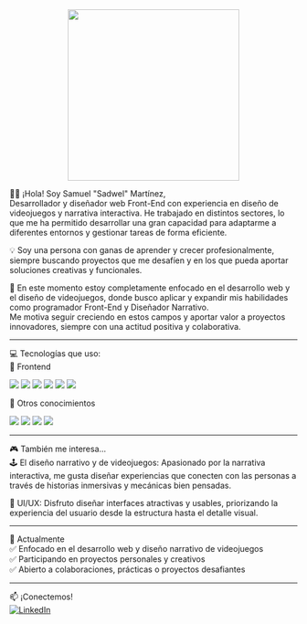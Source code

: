 <div align="center">
  <img src="https://github.com/user-attachments/assets/a9bb4492-f372-4e5c-8052-7532a5bcefdc" width="300"/>
</div>

👋🏻 ¡Hola! Soy Samuel "Sadwel" Martínez,  
Desarrollador y diseñador web Front-End con experiencia en diseño de videojuegos y narrativa interactiva. He trabajado en distintos sectores, lo que me ha permitido desarrollar una gran capacidad para adaptarme a diferentes entornos y gestionar tareas de forma eficiente.

💡 Soy una persona con ganas de aprender y crecer profesionalmente, siempre buscando proyectos que me desafíen y en los que pueda aportar soluciones creativas y funcionales.

🎯 En este momento estoy completamente enfocado en el desarrollo web y el diseño de videojuegos, donde busco aplicar y expandir mis habilidades como programador Front-End y Diseñador Narrativo.  
Me motiva seguir creciendo en estos campos y aportar valor a proyectos innovadores, siempre con una actitud positiva y colaborativa.

---

💻 Tecnologías que uso:  
🚀 Frontend  
<p>
  <img src="https://img.shields.io/badge/JavaScript-F7DF1E?logo=javascript&logoColor=black&style=for-the-badge" />
  <img src="https://img.shields.io/badge/React-20232A?logo=react&logoColor=61DAFB&style=for-the-badge" />
  <img src="https://img.shields.io/badge/CSS3-1572B6?logo=css3&logoColor=white&style=for-the-badge" />
  <img src="https://img.shields.io/badge/HTML5-E34F26?logo=html5&logoColor=white&style=for-the-badge" />
  <img src="https://img.shields.io/badge/Bootstrap-7952B3?logo=bootstrap&logoColor=white&style=for-the-badge" />
  <img src="https://img.shields.io/badge/WordPress-21759B?logo=wordpress&logoColor=white&style=for-the-badge" />
</p>

🔧 Otros conocimientos  
<p>
  <img src="https://img.shields.io/badge/MySQL-4479A1?logo=mysql&logoColor=white&style=for-the-badge" />
  <img src="https://img.shields.io/badge/PHP-777BB4?logo=php&logoColor=white&style=for-the-badge" />
  <img src="https://img.shields.io/badge/SEO-4285F4?logo=google&logoColor=white&style=for-the-badge" />
  <img src="https://img.shields.io/badge/Figma-F24E1E?logo=figma&logoColor=white&style=for-the-badge" />
</p>

---

🎮 También me interesa...  
🕹️ El diseño narrativo y de videojuegos: Apasionado por la narrativa interactiva, me gusta diseñar experiencias que conecten con las personas a través de historias inmersivas y mecánicas bien pensadas.

🎨 UI/UX: Disfruto diseñar interfaces atractivas y usables, priorizando la experiencia del usuario desde la estructura hasta el detalle visual.

---

📍 Actualmente  
✅ Enfocado en el desarrollo web y diseño narrativo de videojuegos  
✅ Participando en proyectos personales y creativos  
✅ Abierto a colaboraciones, prácticas o proyectos desafiantes

---

📫 ¡Conectemos!  
[![LinkedIn](https://img.shields.io/badge/-Samuel%20Martínez-blue?logo=Linkedin&logoColor=white&style=for-the-badge)](https://www.linkedin.com/in/samuelmartinezpd/)
